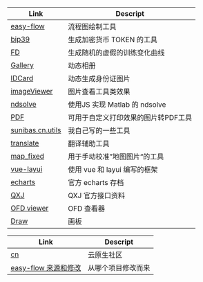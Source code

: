 | Link                                              | Descript                 |
|---------------------------------------------------|--------------------------|
| [easy-flow](./easy-flow/index.html)               | 流程图绘制工具                  |
| [bip39](./bip39/bip39-standalone.html)            | 生成加密货币 TOKEN 的工具         |
| [FD](./FakeData_xiaobai/index.html)               | 生成随机的虚假的训练变化曲线           |
| [Gallery](./galleryAni/index.html)                | 动态相册                     |
| [IDCard](./idcard/index.html)                     | 动态生成身份证图片                |
| [imageViewer](./imageViewer/index.html)           | 图片查看工具类效果                |
| [ndsolve](./ndsolve/index.html)                   | 使用JS 实现 Matlab 的 ndsolve |
| [PDF](./PDF/index.html)                           | 可用于自定义打印效果的图片转PDF工具      |
| [sunibas.cn.utils](./sunibas.cn.utils/index.html) | 我自己写的一些工具                |
| [translate](./trans/trans.html)                   | 翻译辅助工具                   |
| [map_fixed](./map_fixed/index.html)               | 用于手动校准”地图图片“的工具          |
| [vue-layui](./vue-layui/index.html)               | 使用 vue 和 layui 编写的框架     |
| [echarts](./echarts/index.html)                   | 官方 echarts 存档            |
| [QXJ](./qxj/index.html)                           | QXJ 官方接口资料               |
| [OFD viewer](./OFDViewer/index.html)              | OFD 查看器                  |
| [Draw](./draw/index.html)                         | 画板                       |



| Link                                                       | Descript  |
|------------------------------------------------------------|-----------|
| [cn](https://i.cloudnative.to/kubernetes/kubernetes/index) | 云原生社区     |
| [easy-flow 来源和修改](./easy-flow/readme.md)                   | 从哪个项目修改而来 |
